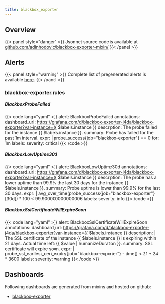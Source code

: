 ```yaml
---
title: blackbox_exporter
---
```


## Overview



{{< panel style="danger" >}}
Jsonnet source code is available at [github.com/adinhodovic/blackbox-exporter-mixin/](https://github.com/adinhodovic/blackbox-exporter-mixin/)
{{< /panel >}}

## Alerts

{{< panel style="warning" >}}
Complete list of pregenerated alerts is available [here](https://github.com/monitoring-mixins/website/blob/master/assets/blackbox_exporter/alerts.yaml).
{{< /panel >}}

### blackbox-exporter.rules

##### BlackboxProbeFailed

{{< code lang="yaml" >}}
alert: BlackboxProbeFailed
annotations:
  dashboard_url: https://grafana.com/d/blackbox-exporter-j4da/blackbox-exporter?var-instance={{
    $labels.instance }}
  description: The probe failed for the instance {{ $labels.instance }}.
  summary: Probe has failed for the past 1m interval.
expr: |
  probe_success{job="blackbox-exporter"} == 0
for: 1m
labels:
  severity: critical
{{< /code >}}
 
##### BlackboxLowUptime30d

{{< code lang="yaml" >}}
alert: BlackboxLowUptime30d
annotations:
  dashboard_url: https://grafana.com/d/blackbox-exporter-j4da/blackbox-exporter?var-instance={{
    $labels.instance }}
  description: The probe has a lower uptime than 99.9% the last 30 days for the instance
    {{ $labels.instance }}.
  summary: Probe uptime is lower than 99.9% for the last 30 days.
expr: |
  avg_over_time(probe_success{job="blackbox-exporter"}[30d]) * 100 < 99.900000000000006
labels:
  severity: info
{{< /code >}}
 
##### BlackboxSslCertificateWillExpireSoon

{{< code lang="yaml" >}}
alert: BlackboxSslCertificateWillExpireSoon
annotations:
  dashboard_url: https://grafana.com/d/blackbox-exporter-j4da/blackbox-exporter?var-instance={{
    $labels.instance }}
  description: |
    The SSL certificate of the instance {{ $labels.instance }} is expiring within 21 days.
    Actual time left: {{ $value | humanizeDuration }}.
  summary: SSL certificate will expire soon.
expr: |
  probe_ssl_earliest_cert_expiry{job="blackbox-exporter"} - time() < 21 * 24 * 3600
labels:
  severity: warning
{{< /code >}}
 
## Dashboards
Following dashboards are generated from mixins and hosted on github:


- [blackbox-exporter](https://github.com/monitoring-mixins/website/blob/master/assets/blackbox_exporter/dashboards/blackbox-exporter.json)
